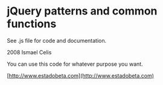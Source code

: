 jQuery patterns and common functions
====================================

See .js file for code and documentation.

2008 Ismael Celis

You can use this code for whatever purpose you want.

[http://www.estadobeta.com](http://www.estadobeta.com)